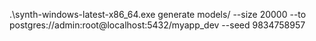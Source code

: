 .\synth-windows-latest-x86_64.exe generate models/ --size 20000 --to postgres://admin:root@localhost:5432/myapp_dev --seed 9834758957